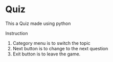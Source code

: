 # Quiz
This a Quiz made using python

Instruction
1. Category menu is to switch the topic 
2. Next button is to change to the next question
3. Exit button is to leave the game.
